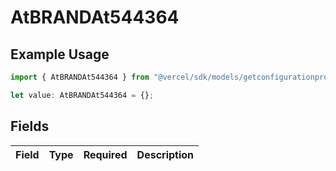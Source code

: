 # AtBRANDAt544364

## Example Usage

```typescript
import { AtBRANDAt544364 } from "@vercel/sdk/models/getconfigurationproductsop.js";

let value: AtBRANDAt544364 = {};
```

## Fields

| Field       | Type        | Required    | Description |
| ----------- | ----------- | ----------- | ----------- |
